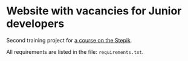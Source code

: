 # Website with vacancies for Junior developers
Second training project for [a course on the Stepik](<https://stepik.org/course/63298>).

All requirements are listed in the file: `requirements.txt`.

